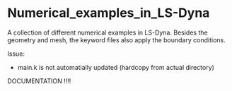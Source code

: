 # Numerical_examples_in_LS-Dyna
A collection of different numerical examples in LS-Dyna. Besides the geometry and mesh, the keyword files also apply the boundary conditions. 

Issue:
* main.k is not automatially updated (hardcopy from actual directory)

DOCUMENTATION !!!!